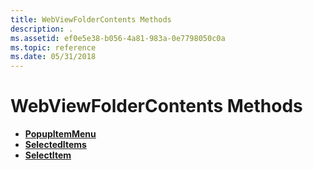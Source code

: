 ```yaml
---
title: WebViewFolderContents Methods
description: .
ms.assetid: ef0e5e38-b056-4a81-983a-0e7798050c0a
ms.topic: reference
ms.date: 05/31/2018
---
```


# WebViewFolderContents Methods

-   [**PopupItemMenu**](webviewfoldercontents-popupitemmenu.md)
-   [**SelectedItems**](webviewfoldercontents-selecteditems.md)
-   [**SelectItem**](webviewfoldercontents-selectitem.md)

 

 




